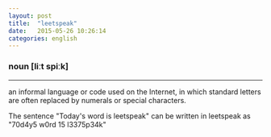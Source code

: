 ```yaml
---
layout: post
title:  "leetspeak"
date:   2015-05-26 10:26:14 
categories: english
---
```

### noun [liːt spiːk]
-----------

an informal language or code used on the Internet, in which standard letters are often replaced by numerals or special characters.

The sentence "Today's word is leetspeak" can be written in leetspeak as "70d4y5 w0rd 15 l3375p34k"



